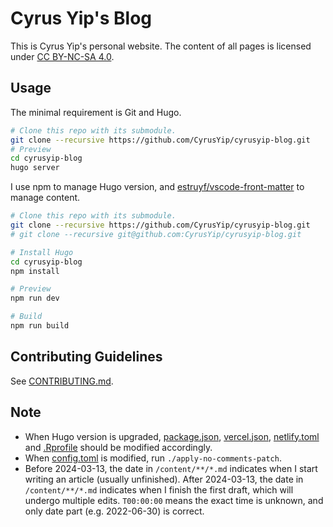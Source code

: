 # Cyrus Yip's Blog

This is Cyrus Yip's personal website. The content of all pages is licensed under [CC BY-NC-SA 4.0](https://creativecommons.org/licenses/by-nc-sa/4.0/).

## Usage

The minimal requirement is Git and Hugo.

```bash
# Clone this repo with its submodule.
git clone --recursive https://github.com/CyrusYip/cyrusyip-blog.git
# Preview
cd cyrusyip-blog
hugo server
```

I use npm to manage Hugo version, and [estruyf/vscode-front-matter](https://github.com/estruyf/vscode-front-matter) to manage content.


```bash
# Clone this repo with its submodule.
git clone --recursive https://github.com/CyrusYip/cyrusyip-blog.git
# git clone --recursive git@github.com:CyrusYip/cyrusyip-blog.git

# Install Hugo
cd cyrusyip-blog
npm install

# Preview
npm run dev

# Build
npm run build
```

<!---
Actually, I use additional tools to manage Hugo and blogdown.

```bash
# Clone this repo with its submodule.
git clone --recursive https://github.com/CyrusYip/cyrusyip-blog.git
# git clone --recursive git@github.com:CyrusYip/cyrusyip-blog.git

# Install dependencies
cd cyrusyip-blog
npm install
conda env create -f environment.yml

# Activate blogdown environment
conda activate blogdown

# Create a post via blogdown
./new-post.sh

# Deactivate the environment
conda deactivate

# Preview
npx hugo server --navigateToChanged
```

Besides using command line, you can also preview this site with [RStudio](https://www.rstudio.com/products/rstudio/) or VS Code with [R extension](https://marketplace.visualstudio.com/items?itemName=REditorSupport.r).

You can find the Hugo version that I use in [.Rprofile](.Rprofile).

```
# .Rprofile
blogdown.hugo.version = "x.xx.x"
```
-->
## Contributing Guidelines

See [CONTRIBUTING.md](.github/CONTRIBUTING.md).

## Note

- When Hugo version is upgraded, [package.json](package.json), [vercel.json](vercel.json), [netlify.toml](netlify.toml) and [.Rprofile](.Rprofile) should be modified accordingly.
- When [config.toml](config.toml) is modified, run `./apply-no-comments-patch`.
- Before 2024-03-13, the date in `/content/**/*.md` indicates when I start writing an article (usually unfinished). After 2024-03-13, the date in `/content/**/*.md` indicates when I finish the first draft, which will undergo multiple edits. `T00:00:00` means the exact time is unknown, and only date part (e.g. 2022-06-30) is correct.
